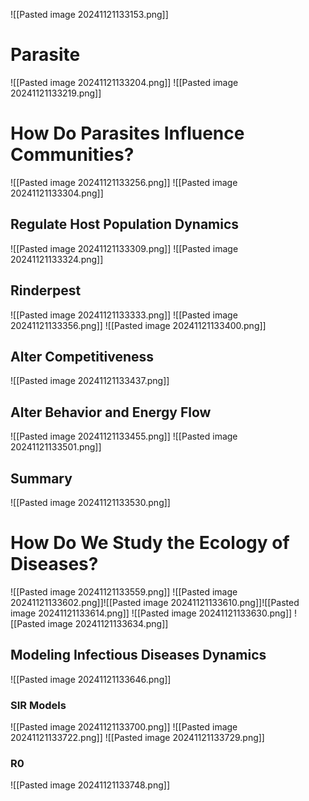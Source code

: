 ![[Pasted image 20241121133153.png]]

# Parasite
![[Pasted image 20241121133204.png]]
![[Pasted image 20241121133219.png]]

# How Do Parasites Influence Communities?
![[Pasted image 20241121133256.png]]
![[Pasted image 20241121133304.png]]
## Regulate Host Population Dynamics
![[Pasted image 20241121133309.png]]
![[Pasted image 20241121133324.png]]
## Rinderpest
![[Pasted image 20241121133333.png]]
![[Pasted image 20241121133356.png]]
![[Pasted image 20241121133400.png]]

## Alter Competitiveness
![[Pasted image 20241121133437.png]]

## Alter Behavior and Energy Flow
![[Pasted image 20241121133455.png]]
![[Pasted image 20241121133501.png]]

## Summary
![[Pasted image 20241121133530.png]]


# How Do We Study the Ecology of Diseases?
![[Pasted image 20241121133559.png]]
![[Pasted image 20241121133602.png]]![[Pasted image 20241121133610.png]]![[Pasted image 20241121133614.png]]
![[Pasted image 20241121133630.png]]
![[Pasted image 20241121133634.png]]
## Modeling Infectious Diseases Dynamics
![[Pasted image 20241121133646.png]]

### SIR Models
![[Pasted image 20241121133700.png]]
![[Pasted image 20241121133722.png]]
![[Pasted image 20241121133729.png]]

### R0
![[Pasted image 20241121133748.png]]
